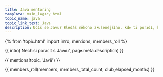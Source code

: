 ```yaml
---
title: Java mentoring
template: main_legacy.html
topic_name: java
topic_link_text: Java
description: Učíš se Javu? Hledáš někoho zkušenějšího, kdo ti poradí, když se zasekneš? Kdo ti ukáže správné postupy a nasměruje tě na kvalitní návody nebo kurzy?
---
```

{% from 'topic.html' import intro, mentions, members_roll %}

{{ intro('Nech si poradit s Javou', page.meta.description) }}

{{ mentions(topic, 'Javě') }}

{{ members_roll(members, members_total_count, club_elapsed_months) }}
